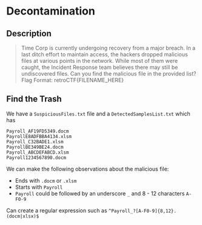 # Decontamination

## Description

> Time Corp is currently undergoing recovery from a major breach. In a last ditch effort to maintain access, the hackers dropped malicious files at various points in the network. While most of them were caught, the Incident Response team believes there may still be undiscovered files. Can you find the malicious file in the provided list? Flag Format: retroCTF{FILENAME\_HERE}

## Find the Trash

We have a `SuspiciousFiles.txt` file and a `DetectedSamplesList.txt` which has

```
Payroll_AF19FD5349.docm
PayrollE8ADFBBA4134.xlsm
Payroll_C32BADE1.xlsm
PayrollBE349BE24.docm
Payroll_ABCDEFABCD.xlsm
Payroll1234567890.docm
```

We can make the following observations about the malicious file:

* Ends with `.docm` or `.xlsm`
* Starts with `Payroll`
* `Payroll` could be followed by an underscore `_` and 8 - 12 characters `A-F0-9`

Can create a regular expression such as `^Payroll_?[A-F0-9]{8,12}.(docm|xlsx)$`
